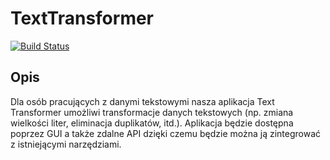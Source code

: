 # TextTransformer
[![Build Status](https://travis-ci.com/Guslarz/TextTransformer.svg?token=peoSjrb9W53DNZFWVoGu&branch=main)](https://travis-ci.com/Guslarz/TextTransformer)

## Opis
Dla osób pracujących z danymi tekstowymi nasza aplikacja Text Transformer umożliwi transformacje danych tekstowych (np. zmiana wielkości liter, eliminacja duplikatów, itd.). Aplikacja będzie dostępna poprzez GUI a także zdalne API dzięki czemu będzie można ją zintegrować z istniejącymi narzędziami.
